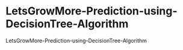 # LetsGrowMore-Prediction-using-DecisionTree-Algorithm
LetsGrowMore-Prediction-using-DecisionTree-Algorithm
